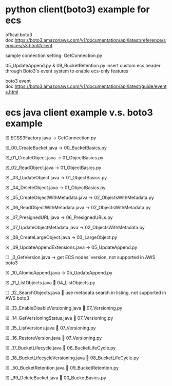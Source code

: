python client(boto3) example for ecs
====================================

offical boto3 doc:https://boto3.amazonaws.com/v1/documentation/api/latest/reference/services/s3.html#client

sample connection setting: GetConnection.py

05_UpdateAppend.py & 09_BucketRetention.py insert custom ecs header through Boto3's event system to enable ecs-only features

boto3 event doc:https://boto3.amazonaws.com/v1/documentation/api/latest/guide/events.html

ecs java client example v.s. boto3 example
==========================================
☒ ECSS3Factory.java   ->   GetConnection.py

☒_00_CreateBucket.java   ->   00_BucketBasics.py

☒_01_CreateObject.java   ->   01_ObjectBasics.py

☒_02_ReadObject.java   ->   01_ObjectBasics.py

☒ _03_UpdateObject.java   ->   01_ObjectBasics.py

☒ _04_DeleteObject.java   ->   01_ObjectBasics.py

☒ _05_CreateObjectWithMetadata.java   ->   02_ObjectsWithMetadata.py

☒ _06_ReadObjectWithMetadata.java   ->   02_ObjectsWithMetadata.py

☒ _07_PresignedURL.java   ->   06_PresignedURLs.py

☒ _07_UpdateObjectMetadata.java   ->   02_ObjectsWithMetadata.py

☒ _08_CreateLargeObject.java   ->   03_LargeObject.py

☒ _09_UpdateAppendExtensions.java   ->   05_UpdateAppend.py

☐ _0_GetVersion.java   ->   get ECS nodes’ version, not supported in AWS boto3

☒ _10_AtomicAppend.java   ->   05_UpdateAppend.py

☒ _11_ListObjects.java      04_ListObjects.py

☐ _12_SearchObjects.java      use metadata search in listing, not supported in AWS boto3

☒ _13_EnableDisableVersioning.java      07_Versioning.py

☒ _14_GetVersioningStatus.java      07_Versioning.py

☒ _15_ListVersions.java      07_Versioning.py

☒ _16_RestoreVersion.java      07_Versioning.py

☒ _17_BucketLifecycle.java      08_BucketLifeCycle.py

☒ _18_BucketLifecycleVersioning.java      08_BucketLifeCycle.py

☒ _50_BucketRetention.java      09_BucketRetention.py

☒ _99_DeleteBucket.java      00_BucketBasics.py
